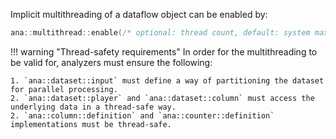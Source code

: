 
Implicit multithreading of a dataflow object can be enabled by:
```cpp
ana::multithread::enable(/* optional: thread count, default: system max. */);
```
!!! warning "Thread-safety requirements"
    In order for the multithreading to be valid for, analyzers must ensure the following:

    1. `ana::dataset::input` must define a way of partitioning the dataset for parallel processing.
    2. `ana::dataset::player` and `ana::dataset::column` must access the underlying data in a thread-safe way.
    2. `ana::column::definition` and `ana::counter::definition` implementations must be thread-safe.